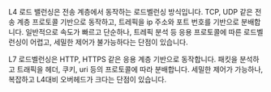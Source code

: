 L4 로드 밸런싱은 전송 계층에서 동작하는 로드벨런싱 방식입니다.
TCP, UDP 같은 전송 계층 프로토콜 기반으로 동작하고,
트레픽을 ip 주소와 포트 번호를 기반으로 분배합니다.
일반적으로 속도가 빠르고 단순하나,
트레픽 분석 등 응용 프로토콜에 따른 로드벨런싱이 어렵고, 
세밀한 제어가 불가능하다는 단점이 있습니다.

L7 로드벨런싱은 HTTP, HTTPS 같은 응용 계층 기반으로 동작합니다.
패킷을 분석하고 트래픽을 헤더, 쿠키, uri 등의 프로토콜에 따라 분배합니다.
세밀한 제어가 가능하나, 복잡하고 L4대비 오버헤드가 크다는 단점이 있습니다.